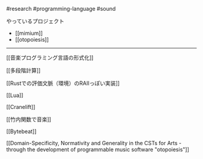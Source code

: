 #research #programming-language #sound

やっているプロジェクト

- [[mimium]]
- [[otopoiesis]]

---

[[音楽プログラミング言語の形式化]]

[[多段階計算]]

[[Rustでの評価文脈（環境）のRAIIっぽい実装]]

[[Lua]]

[[Cranelift]]

[[竹内関数で音楽]]

[[Bytebeat]]

[[Domain-Specificity, Normativity and Generality in the CSTs for Arts - through the development of programmable music software "otopoiesis"]]